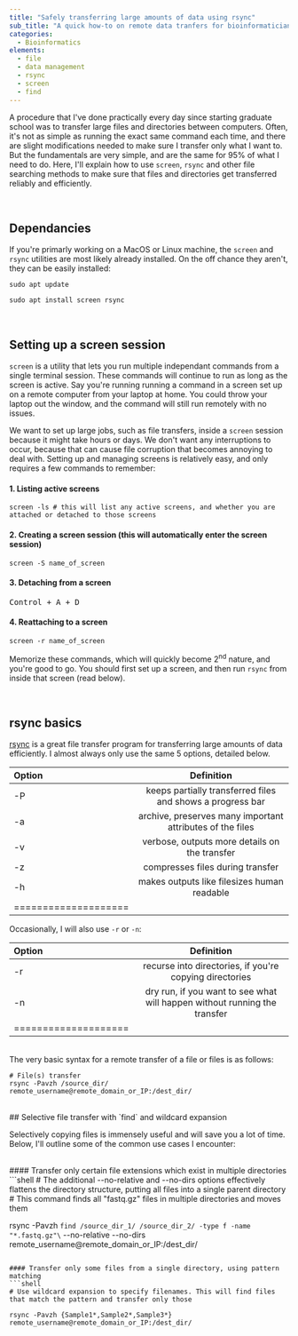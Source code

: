 ```yaml
---
title: "Safely transferring large amounts of data using rsync"
sub_title: "A quick how-to on remote data tranfers for bioinformaticians"
categories:
  - Bioinformatics
elements:
  - file
  - data management
  - rsync
  - screen
  - find
---
```

 
A procedure that I've done practically every day since starting graduate school was to transfer large files and directories between computers. Often, it's not as simple as running the exact same command each time, and there are slight modifications needed to make sure I transfer only what I want to. But the fundamentals are very simple, and are the same for 95% of what I need to do. Here, I'll explain how to use `screen`, `rsync` and other file searching methods to make sure that files and directories get transferred reliably and efficiently.

<br>


## Dependancies

If you're primarly working on a MacOS or Linux machine, the `screen` and `rsync` utilities are most likely already  installed. On the off chance they aren't, they can be easily installed:

```shell
sudo apt update

sudo apt install screen rsync
```

<br>

## Setting up a screen session

`screen` is a utility that lets you run multiple independant commands from a single terminal session. These commands will continue to run as long as the screen is active. Say you're running running a command in a screen set up on a remote computer from your laptop at home. You could throw your laptop out the window, and the command will still run remotely with no issues.

We want to set up large jobs, such as file transfers, inside a `screen` session because it might take hours or days. We don't want any interruptions to occur, because that can cause file corruption that becomes annoying to deal with. Setting up and managing screens is relatively easy, and only requires a few commands to remember:

#### 1. Listing active screens
```shell
screen -ls # this will list any active screens, and whether you are attached or detached to those screens
```

#### 2. Creating a screen session (this will automatically enter the screen session)
```shell
screen -S name_of_screen
```

#### 3. Detaching from a screen
<kbd>Control + A + D</kbd>

#### 4. Reattaching to a screen
```shell
screen -r name_of_screen
```

Memorize these commands, which will quickly become 2<sup>nd</sup> nature, and you're good to go. You should first set up a screen, and then run `rsync` from inside that screen (read below).

<br>

## rsync basics

[rsync](https://linux.die.net/man/1/rsync) is a great file transfer program for transferring large amounts of data efficiently. I almost always only use the same 5 options, detailed below. 

| Option | Definition | 
|:--------|:-------:|
| -P  | keeps partially transferred files and shows a progress bar   | 
| -a    | archive, preserves many important attributes of the files   |
| -v   | verbose, outputs more details on the transfer   | 
| -z   | compresses files during transfer   | 
| -h   | makes outputs like filesizes human readable   | 
|====================

Occasionally, I will also use `-r` or `-n`:

| Option | Definition | 
|:--------|:-------:|
| -r  | recurse into directories, if you're copying directories   | 
| -n    | dry run, if you want to see what will happen without running the transfer   |
|====================

<br>
The very basic syntax for a remote transfer of a file or files is as follows:

```shell
# File(s) transfer
rsync -Pavzh /source_dir/ remote_username@remote_domain_or_IP:/dest_dir/
```
<br>
## Selective file transfer with `find` and wildcard expansion

Selectively copying files is immensely useful and will save you a lot of time. Below, I'll outline some of the common use cases I encounter:

<br>
#### Transfer only certain file extensions which exist in multiple directories
```shell
# The additional --no-relative and --no-dirs options effectively flattens the directory structure, putting all files into a single parent directory
# This command finds all "fastq.gz" files in multiple directories and moves them

rsync -Pavzh `find /source_dir_1/ /source_dir_2/ -type f -name "*.fastq.gz"\` --no-relative --no-dirs remote_username@remote_domain_or_IP:/dest_dir/
```

#### Transfer only some files from a single directory, using pattern matching
```shell
# Use wildcard expansion to specify filenames. This will find files that match the pattern and transfer only those

rsync -Pavzh {Sample1*,Sample2*,Sample3*} remote_username@remote_domain_or_IP:/dest_dir/
```